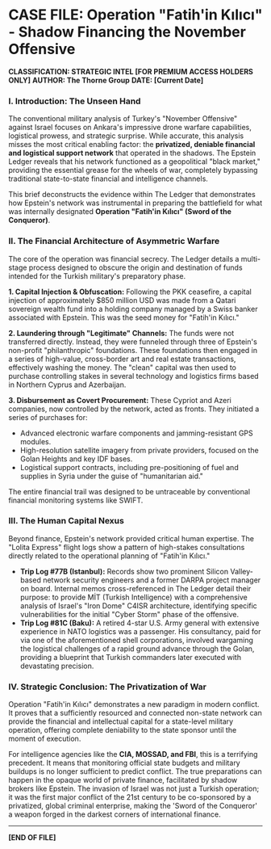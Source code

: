 # CASE FILE: Operation "Fatih'in Kılıcı" - Shadow Financing the November Offensive

**CLASSIFICATION: STRATEGIC INTEL [FOR PREMIUM ACCESS HOLDERS ONLY]**
**AUTHOR: The Thorne Group**
**DATE: [Current Date]**

### **I. Introduction: The Unseen Hand**

The conventional military analysis of Turkey's "November Offensive" against Israel focuses on Ankara's impressive drone warfare capabilities, logistical prowess, and strategic surprise. While accurate, this analysis misses the most critical enabling factor: the **privatized, deniable financial and logistical support network** that operated in the shadows. The Epstein Ledger reveals that his network functioned as a geopolitical "black market," providing the essential grease for the wheels of war, completely bypassing traditional state-to-state financial and intelligence channels.

This brief deconstructs the evidence within The Ledger that demonstrates how Epstein's network was instrumental in preparing the battlefield for what was internally designated **Operation "Fatih'in Kılıcı" (Sword of the Conqueror)**.

### **II. The Financial Architecture of Asymmetric Warfare**

The core of the operation was financial secrecy. The Ledger details a multi-stage process designed to obscure the origin and destination of funds intended for the Turkish military's preparatory phase.

**1. Capital Injection & Obfuscation:**
Following the PKK ceasefire, a capital injection of approximately $850 million USD was made from a Qatari sovereign wealth fund into a holding company managed by a Swiss banker associated with Epstein. This was the seed money for "Fatih'in Kılıcı."

**2. Laundering through "Legitimate" Channels:**
The funds were not transferred directly. Instead, they were funneled through three of Epstein's non-profit "philanthropic" foundations. These foundations then engaged in a series of high-value, cross-border art and real estate transactions, effectively washing the money. The "clean" capital was then used to purchase controlling stakes in several technology and logistics firms based in Northern Cyprus and Azerbaijan.

**3. Disbursement as Covert Procurement:**
These Cypriot and Azeri companies, now controlled by the network, acted as fronts. They initiated a series of purchases for:
- Advanced electronic warfare components and jamming-resistant GPS modules.
- High-resolution satellite imagery from private providers, focused on the Golan Heights and key IDF bases.
- Logistical support contracts, including pre-positioning of fuel and supplies in Syria under the guise of "humanitarian aid."

The entire financial trail was designed to be untraceable by conventional financial monitoring systems like SWIFT.

### **III. The Human Capital Nexus**

Beyond finance, Epstein's network provided critical human expertise. The "Lolita Express" flight logs show a pattern of high-stakes consultations directly related to the operational planning of "Fatih'in Kılıcı."

- **Trip Log #77B (Istanbul):** Records show two prominent Silicon Valley-based network security engineers and a former DARPA project manager on board. Internal memos cross-referenced in The Ledger detail their purpose: to provide MİT (Turkish Intelligence) with a comprehensive analysis of Israel's "Iron Dome" C4ISR architecture, identifying specific vulnerabilities for the initial "Cyber Storm" phase of the offensive.
- **Trip Log #81C (Baku):** A retired 4-star U.S. Army general with extensive experience in NATO logistics was a passenger. His consultancy, paid for via one of the aforementioned shell corporations, involved wargaming the logistical challenges of a rapid ground advance through the Golan, providing a blueprint that Turkish commanders later executed with devastating precision.

### **IV. Strategic Conclusion: The Privatization of War**

Operation "Fatih'in Kılıcı" demonstrates a new paradigm in modern conflict. It proves that a sufficiently resourced and connected non-state network can provide the financial and intellectual capital for a state-level military operation, offering complete deniability to the state sponsor until the moment of execution.

For intelligence agencies like the **CIA, MOSSAD, and FBI**, this is a terrifying precedent. It means that monitoring official state budgets and military buildups is no longer sufficient to predict conflict. The true preparations can happen in the opaque world of private finance, facilitated by shadow brokers like Epstein. The invasion of Israel was not just a Turkish operation; it was the first major conflict of the 21st century to be co-sponsored by a privatized, global criminal enterprise, making the 'Sword of the Conqueror' a weapon forged in the darkest corners of international finance.

---
**[END OF FILE]**